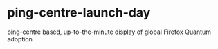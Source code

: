 # ping-centre-launch-day
ping-centre based, up-to-the-minute display of global Firefox Quantum adoption
